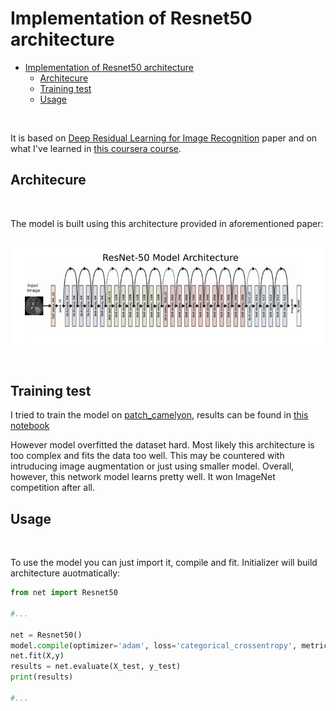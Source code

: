 # Implementation of Resnet50 architecture

- [Implementation of Resnet50 architecture](#implementation-of-resnet50-architecture)
  - [Architecure](#architecure)
  - [Training test](#training-test)
  - [Usage](#usage)


</br>

It is based on [Deep Residual Learning for Image Recognition](https://arxiv.org/abs/1512.03385) paper and on what I've learned in [this coursera course](https://www.coursera.org/learn/convolutional-neural-networks?).

## Architecure

</br>

The model is built using this architecture provided in aforementioned paper:
</br>
</br>

![Architecure](scheme.jpg)

</br>

## Training test

I tried to train the model on [patch_camelyon](https://www.tensorflow.org/datasets/catalog/patch_camelyon), results can be found in [this notebook](training_model.ipynb)

However model overfitted the dataset hard. Most likely this architecture is too complex and fits the data too well. This may be countered with intruducing image augmentation or just using smaller model.
Overall, however, this network model learns pretty well. It won ImageNet competition after all.

## Usage
</br>

To use the model you can just import it, compile and fit. Initializer will build architecture auotmatically:

```Python
from net import Resnet50

#...

net = Resnet50()
model.compile(optimizer='adam', loss='categorical_crossentropy', metrics=['accuracy'])
net.fit(X,y)
results = net.evaluate(X_test, y_test)
print(results)

#...

```

